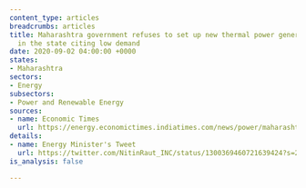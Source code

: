 ```yaml
---
content_type: articles
breadcrumbs: articles
title: Maharashtra government refuses to set up new thermal power generation units
  in the state citing low demand
date: 2020-09-02 04:00:00 +0000
states:
- Maharashtra
sectors:
- Energy
subsectors:
- Power and Renewable Energy
sources:
- name: Economic Times
  url: https://energy.economictimes.indiatimes.com/news/power/maharashtra-no-new-thermal-power-units-in-state-says-raut/77795901
details:
- name: Energy Minister's Tweet
  url: https://twitter.com/NitinRaut_INC/status/1300369460721639424?s=20
is_analysis: false

---
```

